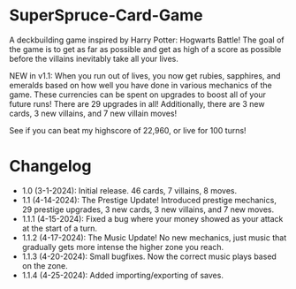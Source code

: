 # SuperSpruce-Card-Game
A deckbuilding game inspired by Harry Potter: Hogwarts Battle! The goal of the game is to get as far as possible and get as high of a score as possible before the villains inevitably take all your lives.

NEW in v1.1: When you run out of lives, you now get rubies, sapphires, and emeralds based on how well you have done in various mechanics of the game. These currencies can be spent on upgrades to boost all of your future runs! There are 29 upgrades in all! Additionally, there are 3 new cards, 3 new villains, and 7 new villain moves!

See if you can beat my highscore of 22,960, or live for 100 turns! 

# Changelog
- 1.0 (3-1-2024): Initial release. 46 cards, 7 villains, 8 moves.
- 1.1 (4-14-2024): The Prestige Update! Introduced prestige mechanics, 29 prestige upgrades, 3 new cards, 3 new villains, and 7 new moves.
- 1.1.1 (4-15-2024): Fixed a bug where your money showed as your attack at the start of a turn.
- 1.1.2 (4-17-2024): The Music Update! No new mechanics, just music that gradually gets more intense the higher zone you reach. 
- 1.1.3 (4-20-2024): Small bugfixes. Now the correct music plays based on the zone.
- 1.1.4 (4-25-2024): Added importing/exporting of saves.
